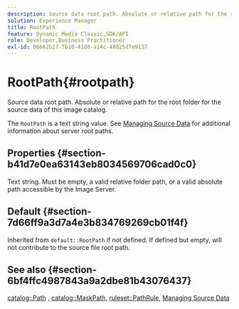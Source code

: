 ```yaml
---
description: Source data root path. Absolute or relative path for the root folder for the source data of this image catalog.
solution: Experience Manager
title: RootPath
feature: Dynamic Media Classic,SDK/API
role: Developer,Business Practitioner
exl-id: 06662b27-fb10-41d0-a14c-48025d7e9137
---
```

# RootPath{#rootpath}

Source data root path. Absolute or relative path for the root folder for the source data of this image catalog.

The `RootPath` is a text string value. See [Managing Source Data](../../../../../is-api/image-serving-api-ref/c-configuration-and-administration/c-managing-content/r-source-data.md#reference-4eebd51b2db2401c90be771d3382329e) for additional information about server root paths.

## Properties {#section-b41d7e0ea63143eb8034569706cad0c0}

Text string. Must be empty, a valid relative folder path, or a valid absolute path accessible by the Image Server.

## Default {#section-7d66ff9a3d7a4e3b834769269cb01f4f}

Inherited from `default::RootPath` if not defined. If defined but empty, will not contribute to the source file root path.

## See also {#section-6bf4ffc4987843a9a2dbe81b43076437}

[catalog::Path](/help/aem-is-ir-api/is-api/image-catalog/image-serving-api-ref/c-image-catalog-reference/c-image-svg-data-reference/c-image-data-reference/r-path-cat.md) , [catalog::MaskPath](/help/aem-is-ir-api/is-api/image-catalog/image-serving-api-ref/c-image-catalog-reference/c-image-svg-data-reference/c-image-data-reference/r-maskpath-cat.md),  [ruleset::PathRule](../../../../../is-api/image-catalog/image-serving-api-ref/c-image-catalog-reference/c-rule-set-reference/c-rule-set-reference.md#concept-3e5058cf3507470b82cac638df23ea8e), [Managing Source Data](../../../../../is-api/image-serving-api-ref/c-configuration-and-administration/c-managing-content/r-source-data.md#reference-4eebd51b2db2401c90be771d3382329e)
